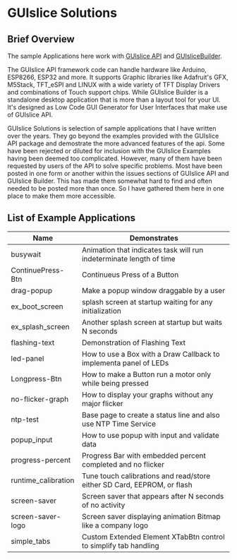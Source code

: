 # GUIslice Solutions


## Brief Overview

The sample Applications here work with [GUIslice API](https://github.com/ImpulseAdventure/GUIslice) 
and [GUIsliceBuilder](https://github.com/ImpulseAdventure/GUIslice-Builder).

<p>
The GUIslice API framework code can handle hardware like Arduino, ESP8266, ESP32 and more. It supports Graphic libraries like 
Adafruit's GFX, M5Stack, TFT_eSPI and LINUX with a wide variety of TFT Display Drivers and combinations of Touch support chips. 
While GUIslice Builder is a standalone desktop application that is more than a layout tool for your UI. It's designed as 
Low Code GUI Generator for User Interfaces that make use of GUIslice API. 
</p>

<p>
GUIslice Solutions is selection of sample applications that I have written over the years. 
They go beyond the examples provided with the GUIslice API package and demostrate the more advanced
features of the api. Some have been rejected or diluted for inclusion with the GUIslice Examples
having been deemed too complicated. However, many of them have been requested by users of the API to 
solve specific problems. Most have been posted in one form or another within the issues sections of GUIslice API 
and GUIslice Builder. This has made them somewhat hard to find and often needed to be posted more than once.
So I have gathered them here in one place to make them more accessible.
</p>

## List of Example Applications

Name | Demonstrates
-----|------
busywait | Animation that indicates task will run indeterminate length of time
ContinuePress-Btn | Continueus Press of a Button
drag-popup | Make a popup window draggable by a user
ex_boot_screen | splash screen at startup waiting for any initialization
ex_splash_screen | Another splash screen at startup but waits N seconds
flashing-text | Demonstration of Flashing Text
led-panel | How to use a Box with a Draw Callback to implementa panel of LEDs
Longpress-Btn | How to make a Button run a motor only while being pressed
no-flicker-graph | How to display your graphs without any major flicker
ntp-test | Base page to create a status line and also use NTP Time Service
popup_input | How to use popup with input and validate data
progress-percent | Progress Bar with embedded percent completed and no flicker
runtime_calibration | Tune touch calibrations and read/store either SD Card, EEPROM, or flash
screen-saver | Screen saver that appears after N seconds of no activity
screen-saver-logo | Screen saver displaying animation Bitmap like a company logo
simple_tabs | Custom Extended Element XTabBtn control to simplify tab handling
